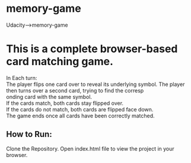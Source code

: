 # memory-game
Udacity-->memory-game

<h1>This is a complete browser-based card matching game.</h1>

In Each turn:<br>
The player flips one card over to reveal its underlying symbol.
The player then turns over a second card, trying to find the corresp<br>onding card with the same symbol.<br>
If the cards match, both cards stay flipped over.<br>
If the cards do not match, both cards are flipped face down.<br>
The game ends once all cards have been correctly matched.<br>
<h2>How to Run:</h2>
Clone the Repository.
Open index.html file to view the project in your browser.
